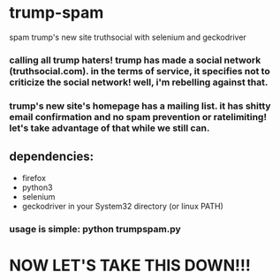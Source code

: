# trump-spam
spam trump's new site truthsocial with selenium and geckodriver

### calling all trump haters! trump has made a social network (truthsocial.com). in the terms of service, it specifies not to criticize the social network! well, i'm rebelling against that.

### trump's new site's homepage has a mailing list. it has shitty email confirmation and no spam prevention or ratelimiting! let's take advantage of that while we still can.


## dependencies:
  * firefox
  * python3
  * selenium
  * geckodriver in your System32 directory (or linux PATH)


### usage is simple: python trumpspam.py


# NOW LET'S TAKE THIS DOWN!!!
